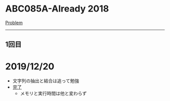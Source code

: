 # ABC085A-Already 2018

[Problem](https://atcoder.jp/contests/abc085/tasks/abc085_a)

---
## 1回目
# 2019/12/20
* 文字列の抽出と結合は追って勉強
* [完了](https://atcoder.jp/contests/abc085/submissions/9038758)
  * メモリと実行時間は他と変わらず
